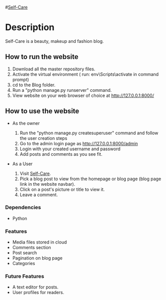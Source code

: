 #[Self-Care](https://self-care-blog.herokuapp.com)

# Description
Self-Care is a beauty, makeup and fashion blog.
 
## How to run the website
1. Download all the master repository files.
2. Activate the virtual environment ( run: env\Scripts\activate in command prompt) 
3. cd to the Blog folder.
4. Run a "python manage.py runserver" command.
5. View website on your web browser of choice at http://127.0.0.1:8000/

## How to use the website
* As the owner
  1. Run the "python manage.py createsuperuser" command and follow the user creation steps
  2. Go to the admin login page as http://127.0.0.1:8000/admin
  3. Login with your created username and password
  4. Add posts and comments as you see fit.

* As a User
  1. Visit [Self-Care](https://self-care-blog.herokuapp.com).
  2. Pick a blog post to view from the homepage or blog page (blog page link in the website navbar).
  3. Click on a post's picture or title to view it. 
  4. Leave a comment.

### Dependencies
* Python 

### Features
* Media files stored in cloud
* Comments section
* Post search
* Pagination on blog page
* Categories

### Future Features
* A text editor for posts.
* User profiles for readers.


